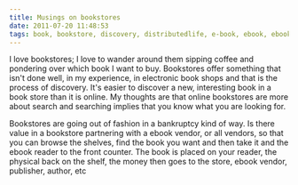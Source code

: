 ```yaml
---
title: Musings on bookstores
date: 2011-07-20 11:48:53
tags: book, bookstore, discovery, distributedlife, e-book, ebook, ebooks, general, ryan-boucher, rybo, search, 
---
```

I love bookstores; I love to wander around them sipping coffee and pondering over which book I want to buy. Bookstores offer something that isn't done well, in my experience, in electronic book shops and that is the process of discovery. It's easier to discover a new, interesting book in a book store than it is online. My thoughts are that online bookstores are more about search and searching implies that you know what you are looking for.

Bookstores are going out of fashion in a bankruptcy kind of way. Is there value in a bookstore partnering with a ebook vendor, or all vendors, so that you can browse the shelves, find the book you want and then take it and the ebook reader to the front counter. The book is placed on your reader, the physical back on the shelf, the money then goes to the store, ebook vendor, publisher, author, etc